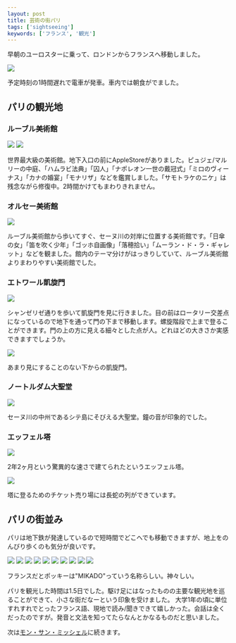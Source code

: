 ```yaml
---
layout: post
title: 芸術の街パリ
tags: ['sightseeing']
keywords: ['フランス', '観光']
---
```


早朝のユーロスターに乗って、ロンドンからフランスへ移動しました。

<img src="/img/blog_paris01.jpg" />

予定時刻の1時間遅れで電車が発車。車内では朝食がでました。

## パリの観光地

### ルーブル美術館

<img src="/img/blog_paris02.jpg" />

<img src="/img/blog_paris02_1.jpg" />

世界最大級の美術館。地下入口の前にAppleStoreがありました。ピュジェ/マルリーの中庭、「ハムラビ法典」「囚人」「ナポレオン一世の戴冠式」「ミロのヴィーナス」「カナの婚宴」「モナリザ」などを鑑賞しました。「サモトラケのニケ」は残念ながら修復中。2時間かけてもまわりきれません。

### オルセー美術館

<img src="/img/blog_paris03.jpg" />

ルーブル美術館から歩いてすぐ、セーヌ川の対岸に位置する美術館です。「日傘の女」「笛を吹く少年」「ゴッホ自画像」「落穂拾い」「ムーラン・ド・ラ・ギャレット」などを観ました。館内のテーマ分けがはっきりしていて、ルーブル美術館よりまわりやすい美術館でした。

### エトワール凱旋門

<img src="/img/blog_paris04.jpg" />

シャンゼリゼ通りを歩いて凱旋門を見に行きました。目の前はロータリー交差点になっているので地下を通って門の下まで移動します。螺旋階段で上まで登ることができます。門の上の方に見える細々とした点が人。どれほどの大きさか実感できますでしょうか。

<img src="/img/blog_paris05.jpg" />

あまり見にすることのない下からの凱旋門。

### ノートルダム大聖堂

<img src="/img/blog_paris07.jpg" />

セーヌ川の中州であるシテ島にそびえる大聖堂。鐘の音が印象的でした。

### エッフェル塔

<img src="/img/blog_paris08.jpg" />

2年2ヶ月という驚異的な速さで建てられたというエッフェル塔。

<img src="/img/blog_paris09.jpg" />

塔に登るためのチケット売り場には長蛇の列ができています。

## パリの街並み

パリは地下鉄が発達しているので短時間でどこへでも移動できますが、地上をのんびり歩くのも気分が良いです。

<img src="/img/blog_paris11.jpg" />

<img src="/img/blog_paris12.jpg" />

<img src="/img/blog_paris13.jpg" />

<img src="/img/blog_paris14.jpg" />

<img src="/img/blog_paris15.jpg" />

<img src="/img/blog_paris16.jpg" />

<img src="/img/blog_paris21.jpg" />

<img src="/img/blog_paris22.jpg" />

<img src="/img/blog_paris23.jpg" />

<img src="/img/blog_paris24.jpg" />

フランスだとポッキーは"MIKADO"っていう名称らしい。神々しい。

パリを観光した時間は1.5日でした。駆け足にはなったものの主要な観光地を巡ることができて、小さな街だなーという印象を受けました。
大学1年の頃に単位すれすれでとったフランス語、現地で読み/聞きできて嬉しかった。会話は全くだったのですが。発音と文法を知ってたらなんとかなるものだと思いました。

次は[モン・サン・ミッシェル](/jp/posts/mont-saint-michel/)に続きます。
